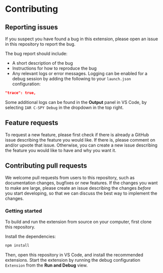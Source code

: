 # Contributing

## Reporting issues

If you suspect you have found a bug in this extension, please open an issue in this repository to report the bug.

The bug report should include:

* A short description of the bug
* Instructions for how to reproduce the bug
* Any relevant logs or error messages. Logging can be enabled for a debug session by adding the following to your `launch.json` configuration:

 ```json
 "trace": true,
 ```

Some additional logs can be found in the **Output** panel in VS Code, by selecting `IAR C-SPY Debug` in the dropdown in the top right.

## Feature requests

To request a new feature, please first check if there is already a GitHub issue describing the feature you would like.
If there is, please comment on and/or upvote that issue. Otherwise, you can create a new issue describing the feature
you would like to have and why you want it.

## Contributing pull requests

We welcome pull requests from users to this repository, such as documentation changes, bugfixes or new features.
If the changes you want to make are large, please create an issue describing the changes *before* you start developing,
so that we can discuss the best way to implement the changes.

### Getting started

To build and run the extension from source on your computer, first clone this repository.

Install the dependencies:

```sh
npm install
```

Then, open this repository in VS Code, and install the recommended extensions.
Start the extension by running the debug configuration `Extension` from the **Run and Debug** view.
